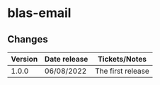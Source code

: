 # blas-email

## Changes

| Version | Date release | Tickets/Notes     |
|---------|--------------|-------------------|
| 1.0.0   | 06/08/2022   | The first release |